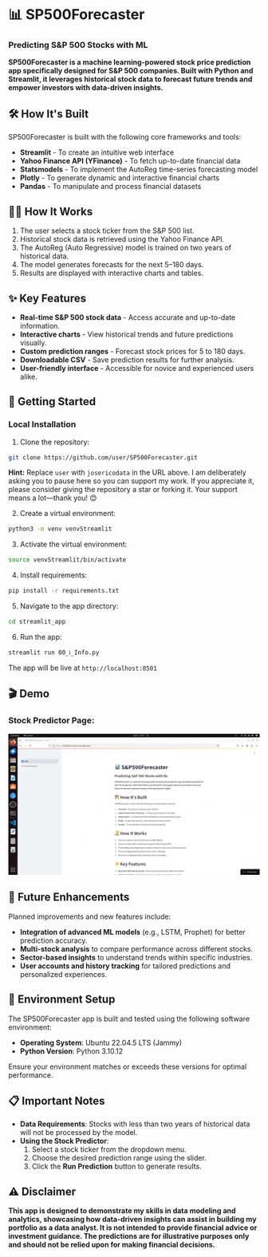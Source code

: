 # 📊 **SP500Forecaster**
### **Predicting S&P 500 Stocks with ML**

**SP500Forecaster is a machine learning-powered stock price prediction app specifically designed for S&P 500 companies. Built with Python and Streamlit, it leverages historical stock data to forecast future trends and empower investors with data-driven insights.**

## 🛠️ **How It's Built**

SP500Forecaster is built with the following core frameworks and tools:

- **Streamlit** - To create an intuitive web interface
- **Yahoo Finance API (YFinance)** - To fetch up-to-date financial data
- **Statsmodels** - To implement the AutoReg time-series forecasting model
- **Plotly** - To generate dynamic and interactive financial charts
- **Pandas** - To manipulate and process financial datasets

## 🧑‍💻 **How It Works**

1. The user selects a stock ticker from the S&P 500 list.
2. Historical stock data is retrieved using the Yahoo Finance API.
3. The AutoReg (Auto Regressive) model is trained on two years of historical data.
4. The model generates forecasts for the next 5–180 days.
5. Results are displayed with interactive charts and tables.

## ✨ **Key Features**

- **Real-time S&P 500 stock data** - Access accurate and up-to-date information.
- **Interactive charts** - View historical trends and future predictions visually.
- **Custom prediction ranges** - Forecast stock prices for 5 to 180 days.
- **Downloadable CSV** - Save prediction results for further analysis.
- **User-friendly interface** - Accessible for novice and experienced users alike.

## 🚀 **Getting Started**

### **Local Installation**

1. Clone the repository:
```bash
git clone https://github.com/user/SP500Forecaster.git
```
**Hint:** Replace `user` with `josericodata` in the URL above. I am deliberately asking you to pause here so you can support my work. If you appreciate it, please consider giving the repository a star or forking it. Your support means a lot—thank you! 😊

2. Create a virtual environment:
```bash
python3 -m venv venvStreamlit
```

3. Activate the virtual environment:
```bash
source venvStreamlit/bin/activate
```

4. Install requirements:
```bash
pip install -r requirements.txt
```

5. Navigate to the app directory:
```bash
cd streamlit_app
```

6. Run the app:
```bash
streamlit run 00_ℹ️_Info.py
```

The app will be live at ```http://localhost:8501```

## 🎬 **Demo**
  
### Stock Predictor Page:
![S&P500 Price Predictor](https://raw.githubusercontent.com/josericodata/SP500Forecaster/main/assets/gifs/sp500forecaster.gif)

## 🔮 **Future Enhancements**

Planned improvements and new features include:

- **Integration of advanced ML models** (e.g., LSTM, Prophet) for better prediction accuracy.
- **Multi-stock analysis** to compare performance across different stocks.
- **Sector-based insights** to understand trends within specific industries.
- **User accounts and history tracking** for tailored predictions and personalized experiences.

## 🔧 **Environment Setup**

The SP500Forecaster app is built and tested using the following software environment:

- **Operating System**: Ubuntu 22.04.5 LTS (Jammy)
- **Python Version**: Python 3.10.12

Ensure your environment matches or exceeds these versions for optimal performance.


## 📋 **Important Notes**

- **Data Requirements**: Stocks with less than two years of historical data will not be processed by the model.
- **Using the Stock Predictor**:
  1. Select a stock ticker from the dropdown menu.
  2. Choose the desired prediction range using the slider.
  3. Click the **Run Prediction** button to generate results.
  
## ⚠️ **Disclaimer**

**This app is designed to demonstrate my skills in data modeling and analytics, showcasing how data-driven insights can assist in building my portfolio as a data analyst. It is not intended to provide financial advice or investment guidance. The predictions are for illustrative purposes only and should not be relied upon for making financial decisions.**
